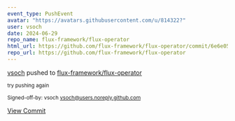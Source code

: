 ```yaml
---
event_type: PushEvent
avatar: "https://avatars.githubusercontent.com/u/814322?"
user: vsoch
date: 2024-06-29
repo_name: flux-framework/flux-operator
html_url: https://github.com/flux-framework/flux-operator/commit/6e6e05a64dc642d3d1ae372338249b58f49f2c7c
repo_url: https://github.com/flux-framework/flux-operator
---
```


<a href='https://github.com/vsoch' target='_blank'>vsoch</a> pushed to <a href='https://github.com/flux-framework/flux-operator' target='_blank'>flux-framework/flux-operator</a>

<small>try pushing again

Signed-off-by: vsoch <vsoch@users.noreply.github.com></small>

<a href='https://github.com/flux-framework/flux-operator/commit/6e6e05a64dc642d3d1ae372338249b58f49f2c7c' target='_blank'>View Commit</a>